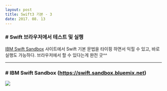 ```yaml
---
layout: post
title: Swift3 기본 - 3
date: 2017. 08. 13
---
```



### # Swift 브라우저에서 테스트 및 실행
[IBM Swift Sandbox](https://swift.sandbox.bluemix.net) 사이트에서 Swift 기본 문법을 타이핑 하면서 익힐 수 있고, 바로 실행도 가능하다.
브라우저에서 할 수 있다는게 완전 굿^^

- - -

### # IBM Swift Sandbox (https://swift.sandbox.bluemix.net)

![](https://outofbedlam.github.io/public/swift/swift-ibm-sandbox.jpg)

